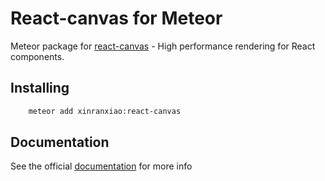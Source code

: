 # React-canvas for Meteor

Meteor package for [react-canvas](https://github.com/Flipboard/react-canvas) - High performance <canvas> rendering for React components.


## Installing

```bash
    meteor add xinranxiao:react-canvas
```

## Documentation

See the official [documentation](https://github.com/Flipboard/react-canvas) for more info
